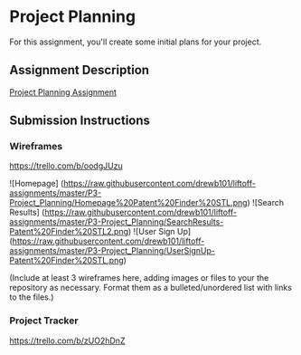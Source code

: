 # Project Planning
For this assignment, you'll create some initial plans for your project.

## Assignment Description
[Project Planning Assignment](https://education.launchcode.org/liftoff/assignments/planning/)

## Submission Instructions

### Wireframes
https://trello.com/b/oodgJUzu

![Homepage] (https://raw.githubusercontent.com/drewb101/liftoff-assignments/master/P3-Project_Planning/Homepage%20Patent%20Finder%20STL.png)
![Search Results] (https://raw.githubusercontent.com/drewb101/liftoff-assignments/master/P3-Project_Planning/SearchResults-Patent%20Finder%20STL2.png)
![User Sign Up] (https://raw.githubusercontent.com/drewb101/liftoff-assignments/master/P3-Project_Planning/UserSignUp-Patent%20Finder%20STL.png)



(Include at least 3 wireframes here, adding images or files to your the repository as necessary. Format them as a bulleted/unordered list with links to the files.)

### Project Tracker

https://trello.com/b/zUO2hDnZ
